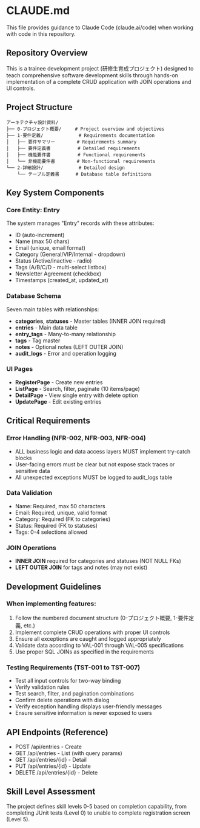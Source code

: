 # CLAUDE.md

This file provides guidance to Claude Code (claude.ai/code) when working with code in this repository.

## Repository Overview

This is a trainee development project (研修生育成プロジェクト) designed to teach comprehensive software development skills through hands-on implementation of a complete CRUD application with JOIN operations and UI controls.

## Project Structure

```
アーキテクチャ設計資料/
├── 0-プロジェクト概要/     # Project overview and objectives
├── 1-要件定義/             # Requirements documentation
│   ├── 要件サマリー        # Requirements summary
│   ├── 要件定義書          # Detailed requirements
│   ├── 機能要件書          # Functional requirements
│   └── 非機能要件書        # Non-functional requirements
└── 2-詳細設計/             # Detailed design
    └── テーブル定義書      # Database table definitions
```

## Key System Components

### Core Entity: Entry
The system manages "Entry" records with these attributes:
- ID (auto-increment)
- Name (max 50 chars)
- Email (unique, email format)
- Category (General/VIP/Internal - dropdown)
- Status (Active/Inactive - radio)
- Tags (A/B/C/D - multi-select listbox)
- Newsletter Agreement (checkbox)
- Timestamps (created_at, updated_at)

### Database Schema
Seven main tables with relationships:
- **categories**, **statuses** - Master tables (INNER JOIN required)
- **entries** - Main data table
- **entry_tags** - Many-to-many relationship
- **tags** - Tag master
- **notes** - Optional notes (LEFT OUTER JOIN)
- **audit_logs** - Error and operation logging

### UI Pages
- **RegisterPage** - Create new entries
- **ListPage** - Search, filter, paginate (10 items/page)
- **DetailPage** - View single entry with delete option
- **UpdatePage** - Edit existing entries

## Critical Requirements

### Error Handling (NFR-002, NFR-003, NFR-004)
- ALL business logic and data access layers MUST implement try-catch blocks
- User-facing errors must be clear but not expose stack traces or sensitive data
- All unexpected exceptions MUST be logged to audit_logs table

### Data Validation
- Name: Required, max 50 characters
- Email: Required, unique, valid format
- Category: Required (FK to categories)
- Status: Required (FK to statuses)
- Tags: 0-4 selections allowed

### JOIN Operations
- **INNER JOIN** required for categories and statuses (NOT NULL FKs)
- **LEFT OUTER JOIN** for tags and notes (may not exist)

## Development Guidelines

### When implementing features:
1. Follow the numbered document structure (0-プロジェクト概要, 1-要件定義, etc.)
2. Implement complete CRUD operations with proper UI controls
3. Ensure all exceptions are caught and logged appropriately
4. Validate data according to VAL-001 through VAL-005 specifications
5. Use proper SQL JOINs as specified in the requirements

### Testing Requirements (TST-001 to TST-007)
- Test all input controls for two-way binding
- Verify validation rules
- Test search, filter, and pagination combinations
- Confirm delete operations with dialog
- Verify exception handling displays user-friendly messages
- Ensure sensitive information is never exposed to users

## API Endpoints (Reference)
- POST /api/entries - Create
- GET /api/entries - List (with query params)
- GET /api/entries/{id} - Detail
- PUT /api/entries/{id} - Update
- DELETE /api/entries/{id} - Delete

## Skill Level Assessment
The project defines skill levels 0-5 based on completion capability, from completing JUnit tests (Level 0) to unable to complete registration screen (Level 5).